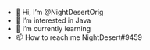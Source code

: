 - 👋 Hi, I’m @NightDesertOrig
- 👀 I’m interested in Java
- 🌱 I’m currently learning
- 📫 How to reach me NightDesert#9459

<!---
NightDesertOrig/NightDesertOrig is a ✨ special ✨ repository because its `README.md` (this file) appears on your GitHub profile.
You can click the Preview link to take a look at your changes.
--->
